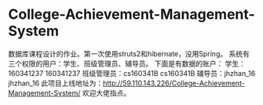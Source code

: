 # College-Achievement-Management-System
数据库课程设计的作业。第一次使用struts2和hibernate，没用Spring。
系统有三个权限的用户：学生、班级管理员、辅导员。
下面是有数据的账户：
  学生：160341237 160341237
  班级管理员：cs160341B cs160341B
  辅导员：jhzhan_16 jhzhan_16
  此项目上线地址为：http://59.110.143.226/College-Achievement-Management-System/
  欢迎大佬指点。
